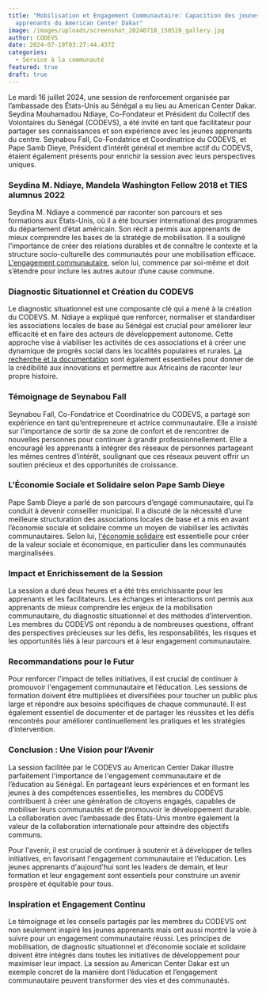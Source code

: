 ```yaml
---
title: "Mobilisation et Engagement Communautaire: Capacition des jeunes
  apprenants du American Center Dakar"
image: /images/uploads/screenshot_20240718_150526_gallery.jpg
author: CODEVS
date: 2024-07-19T03:27:44.437Z
categories:
  - Service à la communauté
featured: true
draft: true
---
```

Le mardi 16 juillet 2024, une session de renforcement organisée par l’ambassade des États-Unis au Sénégal a eu lieu au American Center Dakar. Seydina Mouhamadou Ndiaye, Co-Fondateur et Président du Collectif des Volontaires du Sénégal (CODEVS), a été invité en tant que facilitateur pour partager ses connaissances et son expérience avec les jeunes apprenants du centre. Seynabou Fall, Co-Fondatrice et Coordinatrice du CODEVS, et Pape Samb Dieye, Président d’intérêt général et membre actif du CODEVS, étaient également présents pour enrichir la session avec leurs perspectives uniques.

### Seydina M. Ndiaye, Mandela Washington Fellow 2018 et TIES alumnus 2022

Seydina M. Ndiaye a commencé par raconter son parcours et ses formations aux États-Unis, où il a été boursier international des programmes du département d’état américain. Son récit a permis aux apprenants de mieux comprendre les bases de la stratégie de mobilisation. Il a souligné l'importance de créer des relations durables et de connaître le contexte et la structure socio-culturelle des communautés pour une mobilisation efficace. [L'engagement communautaire](https://codevsn.org/categories/service-%C3%A0-la-communaut%C3%A9/), selon lui, commence par soi-même et doit s’étendre pour inclure les autres autour d’une cause commune.

### Diagnostic Situationnel et Création du CODEVS

Le diagnostic situationnel est une composante clé qui a mené à la création du CODEVS. M. Ndiaye a expliqué que renforcer, normaliser et standardiser les associations locales de base au Sénégal est crucial pour améliorer leur efficacité et en faire des acteurs de développement autonome. Cette approche vise à viabiliser les activités de ces associations et à créer une dynamique de progrès social dans les localités populaires et rurales. [La recherche et la documentation](https://codevsn.org/publications/) sont également essentielles pour donner de la crédibilité aux innovations et permettre aux Africains de raconter leur propre histoire.

### Témoignage de Seynabou Fall

Seynabou Fall, Co-Fondatrice et Coordinatrice du CODEVS, a partagé son expérience en tant qu’entrepreneure et actrice communautaire. Elle a insisté sur l’importance de sortir de sa zone de confort et de rencontrer de nouvelles personnes pour continuer à grandir professionnellement. Elle a encouragé les apprenants à intégrer des réseaux de personnes partageant les mêmes centres d’intérêt, soulignant que ces réseaux peuvent offrir un soutien précieux et des opportunités de croissance.

### L'Économie Sociale et Solidaire selon Pape Samb Dieye

Pape Samb Dieye a parlé de son parcours d’engagé communautaire, qui l’a conduit à devenir conseiller municipal. Il a discuté de la nécessité d’une meilleure structuration des associations locales de base et a mis en avant l’économie sociale et solidaire comme un moyen de viabiliser les activités communautaires. Selon lui, [l'économie solidaire](https://codevsn.org/actualites/invite-de-rfm-matin-pape-samb-dieye-theorise-et-modelise-lengagement-communautaire-et-ess-au-senegal/) est essentielle pour créer de la valeur sociale et économique, en particulier dans les communautés marginalisées.

### Impact et Enrichissement de la Session

La session a duré deux heures et a été très enrichissante pour les apprenants et les facilitateurs. Les échanges et interactions ont permis aux apprenants de mieux comprendre les enjeux de la mobilisation communautaire, du diagnostic situationnel et des méthodes d’intervention. Les membres du CODEVS ont répondu à de nombreuses questions, offrant des perspectives précieuses sur les défis, les responsabilités, les risques et les opportunités liés à leur parcours et à leur engagement communautaire.

### Recommandations pour le Futur

Pour renforcer l'impact de telles initiatives, il est crucial de continuer à promouvoir l'engagement communautaire et l’éducation. Les sessions de formation doivent être multipliées et diversifiées pour toucher un public plus large et répondre aux besoins spécifiques de chaque communauté. Il est également essentiel de documenter et de partager les réussites et les défis rencontrés pour améliorer continuellement les pratiques et les stratégies d’intervention.

### Conclusion : Une Vision pour l’Avenir

La session facilitée par le CODEVS au American Center Dakar illustre parfaitement l'importance de l'engagement communautaire et de l’éducation au Sénégal. En partageant leurs expériences et en formant les jeunes à des compétences essentielles, les membres du CODEVS contribuent à créer une génération de citoyens engagés, capables de mobiliser leurs communautés et de promouvoir le développement durable. La collaboration avec l’ambassade des États-Unis montre également la valeur de la collaboration internationale pour atteindre des objectifs communs.

Pour l'avenir, il est crucial de continuer à soutenir et à développer de telles initiatives, en favorisant l'engagement communautaire et l’éducation. Les jeunes apprenants d'aujourd'hui sont les leaders de demain, et leur formation et leur engagement sont essentiels pour construire un avenir prospère et équitable pour tous.

### Inspiration et Engagement Continu

Le témoignage et les conseils partagés par les membres du CODEVS ont non seulement inspiré les jeunes apprenants mais ont aussi montré la voie à suivre pour un engagement communautaire réussi. Les principes de mobilisation, de diagnostic situationnel et d’économie sociale et solidaire doivent être intégrés dans toutes les initiatives de développement pour maximiser leur impact. La session au American Center Dakar est un exemple concret de la manière dont l’éducation et l’engagement communautaire peuvent transformer des vies et des communautés.
